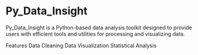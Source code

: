 # Py_Data_Insight 
Py_Data_Insight is a Python-based data analysis toolkit designed to provide users with efficient tools and utilities for processing and visualizing data.

Features
Data Cleaning
Data Visualization
Statistical Analysis
